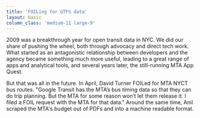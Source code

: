 ```yaml
---
title: 'FOILing for GTFS data'
layout: basic
column_class: 'medium-11 large-9'
---
```


2009 was a breakthrough year for open transit data in NYC. We did our share of pushing the wheel, both through advocacy and direct tech work. What started as an antagonistic relationship between developers and the agency became something much more useful, leading to a great range of apps and analytical tools, and several years later, the still-running MTA App Quest. 

But that was all in the future. In April, David Turner FOILed for MTA NYCT bus routes. "Google Transit has the MTA’s bus timing data so that they can do trip planning. But the MTA for some reason won’t let them release it. I filed a FOIL request with the MTA for that data." Around the same time, Anil scraped the MTA's budget out of PDFs and into a machine readable format.